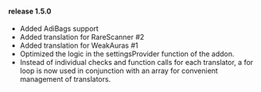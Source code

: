 #### release 1.5.0

- Added AdiBags support
- Added translation for RareScanner #2
- Added translation for WeakAuras #1
- Optimized the logic in the settingsProvider function of the addon.
- Instead of individual checks and function calls for each translator, a for loop is now used in conjunction with an array for convenient management of translators.
